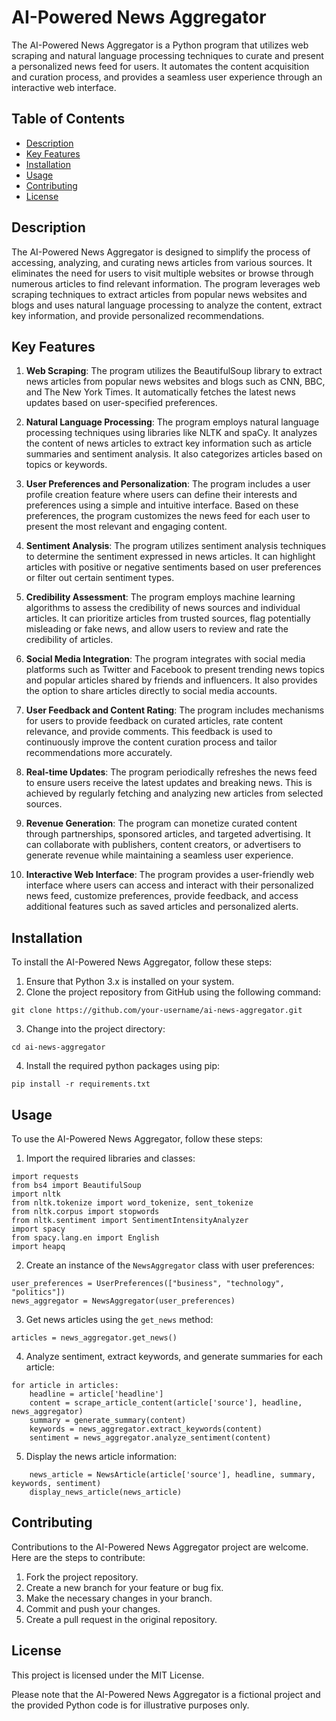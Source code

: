 # AI-Powered News Aggregator

The AI-Powered News Aggregator is a Python program that utilizes web scraping and natural language processing techniques to curate and present a personalized news feed for users. It automates the content acquisition and curation process, and provides a seamless user experience through an interactive web interface.

## Table of Contents

- [Description](#description)
- [Key Features](#key-features)
- [Installation](#installation)
- [Usage](#usage)
- [Contributing](#contributing)
- [License](#license)

## Description

The AI-Powered News Aggregator is designed to simplify the process of accessing, analyzing, and curating news articles from various sources. It eliminates the need for users to visit multiple websites or browse through numerous articles to find relevant information. The program leverages web scraping techniques to extract articles from popular news websites and blogs and uses natural language processing to analyze the content, extract key information, and provide personalized recommendations.

## Key Features

1. **Web Scraping**: The program utilizes the BeautifulSoup library to extract news articles from popular news websites and blogs such as CNN, BBC, and The New York Times. It automatically fetches the latest news updates based on user-specified preferences.

2. **Natural Language Processing**: The program employs natural language processing techniques using libraries like NLTK and spaCy. It analyzes the content of news articles to extract key information such as article summaries and sentiment analysis. It also categorizes articles based on topics or keywords.

3. **User Preferences and Personalization**: The program includes a user profile creation feature where users can define their interests and preferences using a simple and intuitive interface. Based on these preferences, the program customizes the news feed for each user to present the most relevant and engaging content.

4. **Sentiment Analysis**: The program utilizes sentiment analysis techniques to determine the sentiment expressed in news articles. It can highlight articles with positive or negative sentiments based on user preferences or filter out certain sentiment types.

5. **Credibility Assessment**: The program employs machine learning algorithms to assess the credibility of news sources and individual articles. It can prioritize articles from trusted sources, flag potentially misleading or fake news, and allow users to review and rate the credibility of articles.

6. **Social Media Integration**: The program integrates with social media platforms such as Twitter and Facebook to present trending news topics and popular articles shared by friends and influencers. It also provides the option to share articles directly to social media accounts.

7. **User Feedback and Content Rating**: The program includes mechanisms for users to provide feedback on curated articles, rate content relevance, and provide comments. This feedback is used to continuously improve the content curation process and tailor recommendations more accurately.

8. **Real-time Updates**: The program periodically refreshes the news feed to ensure users receive the latest updates and breaking news. This is achieved by regularly fetching and analyzing new articles from selected sources.

9. **Revenue Generation**: The program can monetize curated content through partnerships, sponsored articles, and targeted advertising. It can collaborate with publishers, content creators, or advertisers to generate revenue while maintaining a seamless user experience.

10. **Interactive Web Interface**: The program provides a user-friendly web interface where users can access and interact with their personalized news feed, customize preferences, provide feedback, and access additional features such as saved articles and personalized alerts.

## Installation

To install the AI-Powered News Aggregator, follow these steps:

1. Ensure that Python 3.x is installed on your system.
2. Clone the project repository from GitHub using the following command:

```
git clone https://github.com/your-username/ai-news-aggregator.git
```

3. Change into the project directory:

```
cd ai-news-aggregator
```

4. Install the required python packages using pip:

```
pip install -r requirements.txt
```

## Usage

To use the AI-Powered News Aggregator, follow these steps:

1. Import the required libraries and classes:

```
import requests
from bs4 import BeautifulSoup
import nltk
from nltk.tokenize import word_tokenize, sent_tokenize
from nltk.corpus import stopwords
from nltk.sentiment import SentimentIntensityAnalyzer
import spacy
from spacy.lang.en import English
import heapq
```

2. Create an instance of the `NewsAggregator` class with user preferences:

```
user_preferences = UserPreferences(["business", "technology", "politics"])
news_aggregator = NewsAggregator(user_preferences)
```

3. Get news articles using the `get_news` method:

```
articles = news_aggregator.get_news()
```

4. Analyze sentiment, extract keywords, and generate summaries for each article:

```
for article in articles:
    headline = article['headline']
    content = scrape_article_content(article['source'], headline, news_aggregator)
    summary = generate_summary(content)
    keywords = news_aggregator.extract_keywords(content)
    sentiment = news_aggregator.analyze_sentiment(content)
```

5. Display the news article information:

```
    news_article = NewsArticle(article['source'], headline, summary, keywords, sentiment)
    display_news_article(news_article)
```

## Contributing

Contributions to the AI-Powered News Aggregator project are welcome. Here are the steps to contribute:

1. Fork the project repository.
2. Create a new branch for your feature or bug fix.
3. Make the necessary changes in your branch.
4. Commit and push your changes.
5. Create a pull request in the original repository.

## License

This project is licensed under the MIT License.

Please note that the AI-Powered News Aggregator is a fictional project and the provided Python code is for illustrative purposes only.